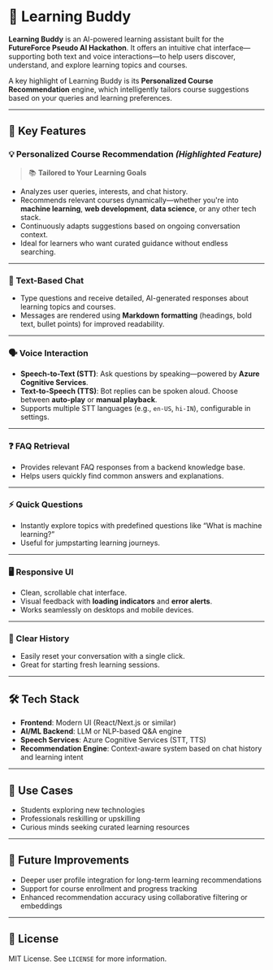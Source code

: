 # 🚀 Learning Buddy

**Learning Buddy** is an AI-powered learning assistant built for the **FutureForce Pseudo AI Hackathon**. It offers an intuitive chat interface—supporting both text and voice interactions—to help users discover, understand, and explore learning topics and courses.

A key highlight of Learning Buddy is its **Personalized Course Recommendation** engine, which intelligently tailors course suggestions based on your queries and learning preferences.

---

## 🎯 Key Features

### 💡 Personalized Course Recommendation *(Highlighted Feature)*

> 📚 **Tailored to Your Learning Goals**

- Analyzes user queries, interests, and chat history.
- Recommends relevant courses dynamically—whether you're into **machine learning**, **web development**, **data science**, or any other tech stack.
- Continuously adapts suggestions based on ongoing conversation context.
- Ideal for learners who want curated guidance without endless searching.

---

### 💬 Text-Based Chat

- Type questions and receive detailed, AI-generated responses about learning topics and courses.
- Messages are rendered using **Markdown formatting** (headings, bold text, bullet points) for improved readability.

---

### 🗣️ Voice Interaction

- **Speech-to-Text (STT)**: Ask questions by speaking—powered by **Azure Cognitive Services**.
- **Text-to-Speech (TTS)**: Bot replies can be spoken aloud. Choose between **auto-play** or **manual playback**.
- Supports multiple STT languages (e.g., `en-US`, `hi-IN`), configurable in settings.

---

### ❓ FAQ Retrieval

- Provides relevant FAQ responses from a backend knowledge base.
- Helps users quickly find common answers and explanations.

---

### ⚡ Quick Questions

- Instantly explore topics with predefined questions like “What is machine learning?”
- Useful for jumpstarting learning journeys.

---

### 🖥️ Responsive UI

- Clean, scrollable chat interface.
- Visual feedback with **loading indicators** and **error alerts**.
- Works seamlessly on desktops and mobile devices.

---

### 🧹 Clear History

- Easily reset your conversation with a single click.
- Great for starting fresh learning sessions.

---

## 🛠️ Tech Stack

- **Frontend**: Modern UI (React/Next.js or similar)
- **AI/ML Backend**: LLM or NLP-based Q&A engine
- **Speech Services**: Azure Cognitive Services (STT, TTS)
- **Recommendation Engine**: Context-aware system based on chat history and learning intent

---

## 📌 Use Cases

- Students exploring new technologies
- Professionals reskilling or upskilling
- Curious minds seeking curated learning resources

---


## 🧠 Future Improvements

- Deeper user profile integration for long-term learning recommendations
- Support for course enrollment and progress tracking
- Enhanced recommendation accuracy using collaborative filtering or embeddings

---


## 📄 License

MIT License. See `LICENSE` for more information.
